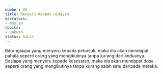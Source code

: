 ```yaml
---
number: 36
title: Menyeru Kepada Hidayah
narrators:
- Muslim
topics:
- Dakwah
status: Sahih
---
```


Barangsiapa yang menyeru kepada petunjuk, maka dia akan mendapat pahala seperti orang yang mengikutinya tanpa kurang dari keduanya. Sesiapa yang menyeru kepada kesesatan, maka dia akan mendapat dosa seperti orang yang mengikutinya tanpa kurang salah satu daripada mereka.
